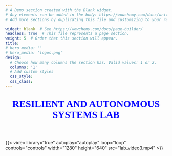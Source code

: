 ```yaml
---
# A Demo section created with the Blank widget.
# Any elements can be added in the body: https://wowchemy.com/docs/writing-markdown-latex/
# Add more sections by duplicating this file and customizing to your requirements.

widget: blank  # See https://wowchemy.com/docs/page-builder/
headless: true  # This file represents a page section.
weight: 5  # Order that this section will appear.
title:
# hero_media: ''
# hero_media: 'logos.png'
design:    
  # Choose how many columns the section has. Valid values: 1 or 2.
  columns: '1'
  # Add custom styles
  css_style:
  css_class:
---
```

<P style="font-family:Verdana; color:Blue; font-size: 30px; " align="center">
  <b>RESILIENT AND AUTONOMOUS SYSTEMS LAB </b>
  </p>
<br>

{{< video library="true" autoplay="autoplay" loop="loop" controls="controls" width="1280" height="640" src="lab_video3.mp4" >}}
